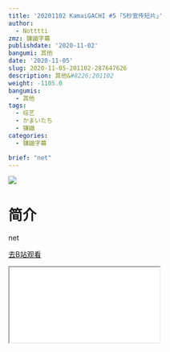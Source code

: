 ```yaml
---
title: '20201102 KamaiGACHI #5 ｢5秒宣传短片｣'
author:
  - Notttti
zmz: 镰鼬字幕
publishdate: '2020-11-02'
bangumi: 其他
date: '2020-11-05'
slug: 2020-11-05-201102-287647626
description: 其他&#8226;201102
weight: -1105.0
bangumis:
  - 其他
tags:
  - 综艺
  - かまいたち
  - 镰鼬
categories:
  - 镰鼬字幕

brief: "net"
---
```

![](https://raw.githubusercontent.com/tcgriffith/owaraisite/master/static/tmpimg/9cd67513bae298f41935d40b1c2ecef964c2596c.jpg.480.jpg)
# 简介  
net  

[去B站观看](https://www.bilibili.com/video/av287647626/)
<div class ="resp-container"><iframe class="testiframe" src="//player.bilibili.com/player.html?aid=287647626"", scrolling="no", allowfullscreen="true" > </iframe></div> 
